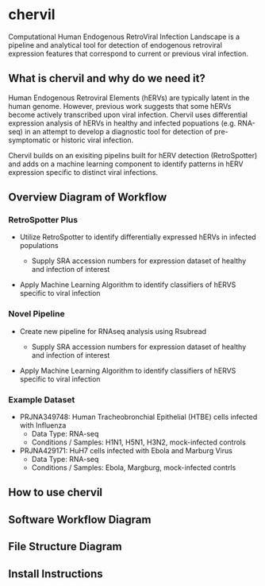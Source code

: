 # chervil
Computational Human Endogenous RetroViral Infection Landscape is a pipeline and analytical tool for detection of endogenous retroviral expression features that correspond to current or previous viral infection. 

## What is chervil and why do we need it?
Human Endogenous Retroviral Elements (hERVs) are typically latent in the human genome. However, previous work suggests that some hERVs become actively transcribed upon viral infection. Chervil uses differential expression analysis of hERVs in healthy and infected popuations (e.g. RNA-seq) in an attempt to develop a diagnostic tool for detection of pre-symptomatic or historic viral infection. 

Chervil builds on an exisiting pipelins built for hERV detection (RetroSpotter) and adds on a machine learning component to identify patterns in hERV expression specific to distinct viral infections. 


## Overview Diagram of Workflow

### RetroSpotter Plus
* Utilize RetroSpotter to identify differentially expressed hERVs in infected populations 
    + Supply SRA accession numbers for expression dataset of healthy and infection of interest
   
* Apply Machine Learning Algorithm to identify classifiers of hERVS specific to viral infection
    
### Novel Pipeline
* Create new pipeline for RNAseq analysis using Rsubread 
    + Supply SRA accession numbers for expression dataset of healthy and infection of interest
    
* Apply Machine Learning Algorithm to identify classifiers of hERVS specific to viral infection

### Example Dataset
* PRJNA349748: Human Tracheobronchial Epithelial (HTBE) cells infected with Influenza
    + Data Type: RNA-seq
    + Conditions / Samples: H1N1, H5N1, H3N2, mock-infected controls
* PRJNA429171: HuH7 cells infected with Ebola and Marburg Virus
    + Data Type: RNA-seq
    + Conditions / Samples: Ebola, Margburg, mock-infected contrls
    


## How to use chervil

## Software Workflow Diagram

## File Structure Diagram

## Install Instructions


